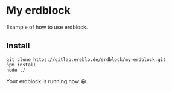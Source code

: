 # My erdblock
Example of how to use erdblock.
## Install
```
git clone https://gitlab.ereblo.de/erdblock/my-erdblock.git
npm install
node ./
```
Your erdblock is running now :grinning:.
